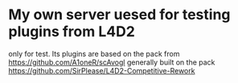 # My own server uesed for testing plugins from L4D2
only for test.
Its plugins are based on the pack from https://github.com/A1oneR/scAvogl
generally built on the pack https://github.com/SirPlease/L4D2-Competitive-Rework
